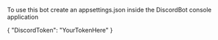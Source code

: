 To use this bot create an appsettings.json inside the DiscordBot console application


{
  "DiscordToken": "YourTokenHere"
}
